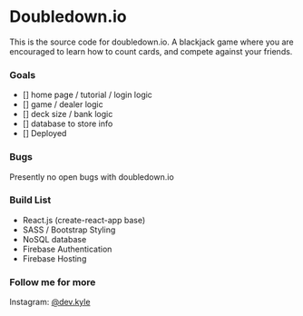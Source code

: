 # Doubledown.io

This is the source code for doubledown.io. A blackjack game where you are encouraged to learn how to count cards, and compete against your friends.

### Goals

- [] home page / tutorial / login logic
- [] game / dealer logic
- [] deck size / bank logic
- [] database to store info
- [] Deployed

### Bugs

Presently no open bugs with doubledown.io

### Build List

- React.js (create-react-app base)
- SASS / Bootstrap Styling
- NoSQL database
- Firebase Authentication
- Firebase Hosting

### Follow me for more

Instagram: [@dev.kyle](https://www.instagram.com/dev.kyle/)
